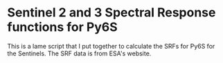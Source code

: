 # Sentinel 2 and 3 Spectral Response functions for Py6S

This is a lame script that I put together to calculate the SRFs for Py6S for the Sentinels. The SRF data is from ESA's website.

